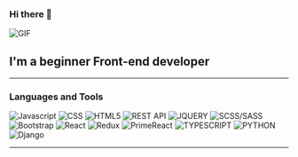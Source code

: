 ### Hi there  👋

![GIF](https://www.budgetsaresexy.com/images/working-gif.gif)

## I'm a beginner Front-end developer
***
### Languages and Tools
![Javascript](https://img.shields.io/badge/-Javascript-black?style=for-the-badge&logo=javascript) ![CSS](https://img.shields.io/badge/-CSS-black?style=for-the-badge&logo=CSS3&logoColor=blue) ![HTML5](https://img.shields.io/badge/-HTML5-black?style=for-the-badge&logo=HTML5) ![REST API](https://img.shields.io/badge/-REST&#32;API-black?style=for-the-badge&logo=restapi) ![JQUERY](https://img.shields.io/badge/-JQUERY-black?style=for-the-badge&logo=jquery&logoColor=lightblue) ![SCSS/SASS](https://img.shields.io/badge/-SCSS-black?style=for-the-badge&logo=sass) ![Bootstrap](https://img.shields.io/badge/-Bootstrap-black?style=for-the-badge&logo=bootstrap) ![React](https://img.shields.io/badge/-React-black?style=for-the-badge&logo=react) ![Redux](https://img.shields.io/badge/-Redux-black?style=for-the-badge&logo=redux) ![PrimeReact](https://img.shields.io/badge/-PrimeReact-black?style=for-the-badge&logo=primereact) ![TYPESCRIPT](https://img.shields.io/badge/-Typescript-black?style=for-the-badge&logo=typescript) ![PYTHON](https://img.shields.io/badge/-Python-black?style=for-the-badge&logo=python) ![Django](https://img.shields.io/badge/-Django-black?style=for-the-badge&logo=django)
***


